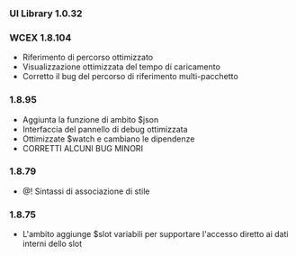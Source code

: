 ### UI Library 1.0.32


### WCEX 1.8.104
- Riferimento di percorso ottimizzato
- Visualizzazione ottimizzata del tempo di caricamento
- Corretto il bug del percorso di riferimento multi-pacchetto

### 1.8.95
- Aggiunta la funzione di ambito $json
- Interfaccia del pannello di debug ottimizzata
- Ottimizzate $watch e cambiano le dipendenze
- CORRETTI ALCUNI BUG MINORI

### 1.8.79
- @! Sintassi di associazione di stile

### 1.8.75 
- L'ambito aggiunge $slot variabili per supportare l'accesso diretto ai dati interni dello slot 
